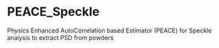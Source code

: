 # PEACE_Speckle
Physics Enhanced AutoCorrelation based Estimator (PEACE) for Speckle analysis to extract PSD from powders
